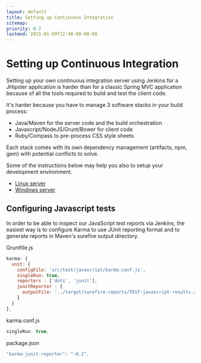 ```yaml
---
layout: default
title: Setting up Continuous Integration
sitemap:
priority: 0.7
lastmod: 2015-01-09T12:40:00-00:00
---
```


# <i class="icon-check"></i> Setting up Continuous Integration

Setting up your own continuous integration server using Jenkins for a JHipster application is harder than for a classic Spring MVC application because of all the tools required to build and test the client code.

It's harder because you have to manage 3 software stacks in your build process:

- Java/Maven for the server code and the build orchestration
- Javascript/NodeJS/Grunt/Bower for client code
- Ruby/Compass to pre-process CSS style sheets

Each stack comes with its own dependency management (artifacts, npm, gem) with potential conflicts to solve.

Some of the instructions below may help you also to setup your development environment.

- [Linux server](/setting_up_ci_linux.html)
- [Windows server](/setting_up_ci_windows.html)

## Configuring Javascript tests

In order to be able to inspect our JavaScript test reports via Jenkins, the easiest way is to configure Karma to use JUnit reporting format and to generate reports in Maven's surefire output directory.

Gruntfile.js

~~~ javascript
karma: {
  unit: {
    configFile: 'src/test/javascript/karma.conf.js',
    singleRun: true,
    reporters : ['dots', 'junit'],
    junitReporter : {
      outputFile: '../target/surefire-reports/TEST-javascript-results.xml'
    }
  }
},
~~~

karma.conf.js

~~~ javascript
singleRun: true,
~~~

package.json

~~~ javascript
"karma-junit-reporter": "~0.2",
~~~
